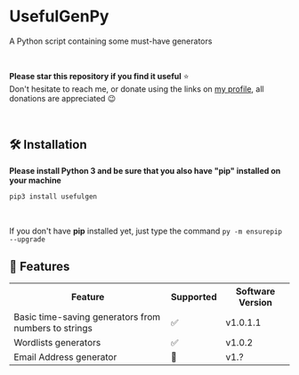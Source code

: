 # UsefulGenPy
A Python script containing some must-have generators

<br>

**Please star this repository if you find it useful** ⭐ <br> 
Don't hesitate to reach me, or donate using the links on <a href="https://github.com/M4elstr0m/">my profile</a>, all donations are appreciated 😉

<br>

## 🛠️ Installation
**Please install Python 3 and be sure that you also have "pip" installed on your machine**<br>
```bash
pip3 install usefulgen
```

<br>

If you don't have **pip** installed yet, just type the command ```py -m ensurepip --upgrade```

## 🧩 Features
<div>
<table>
  <tr>
    <th>Feature</th>
    <th>Supported</th>
    <th>Software Version</th>
  </tr>
  <tr>
    <td>Basic time-saving generators from numbers to strings</td>
    <td>✅</td>
    <td>v1.0.1.1</td>
  </tr>
  <tr>
    <td>Wordlists generators</td>
    <td>✅</td>
    <td>v1.0.2</td>
  </tr>
  <tr>
    <td>Email Address generator</td>
    <td>🚧</td>
    <td>v1.?</td>
  </tr>
</table>
</div>
